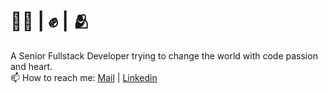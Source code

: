 # 👨‍💻 | ✊ | 🫂 

A Senior Fullstack Developer trying to change the world with code passion and heart.
<br>
📫 How to reach me: [Mail](mailto:molder@toubul.eu) | [Linkedin](https://www.linkedin.com/in/toubul/)
